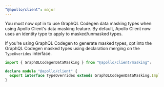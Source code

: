 ```yaml
---
"@apollo/client": major
---
```


You must now opt in to use GraphQL Codegen data masking types when using Apollo Client's data masking feature. By default, Apollo Client now uses an identity type to apply to masked/unmasked types.

If you're using GraphQL Codegen to generate masked types, opt into the GraphQL Codegen masked types using declaration merging on the `TypeOverides` interface.

```ts title="apollo-client.d.ts
import { GraphQLCodegenDataMasking } from "@apollo/client/masking";

declare module "@apollo/client" {
  export interface TypeOverrides extends GraphQLCodegenDataMasking.Implementation {}
}
```
